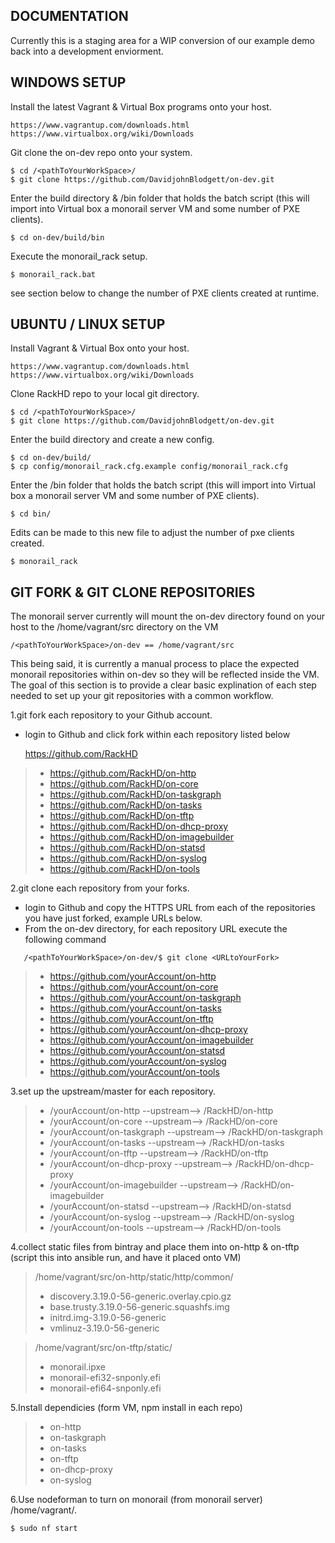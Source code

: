 ## DOCUMENTATION

Currently this is a staging area for a WIP conversion of our example demo back into a development enviorment.


## WINDOWS SETUP

Install the latest Vagrant & Virtual Box programs onto your host.

	https://www.vagrantup.com/downloads.html
    https://www.virtualbox.org/wiki/Downloads

Git clone the on-dev repo onto your system.

    $ cd /<pathToYourWorkSpace>/
    $ git clone https://github.com/DavidjohnBlodgett/on-dev.git

Enter the build directory & /bin folder that holds the batch script (this will import into Virtual box a monorail server VM and some number of PXE clients).

    $ cd on-dev/build/bin
	
Execute the monorail_rack setup.

    $ monorail_rack.bat

see section below to change the number of PXE clients created at runtime.


## UBUNTU / LINUX SETUP

Install Vagrant & Virtual Box onto your host.

	https://www.vagrantup.com/downloads.html
    https://www.virtualbox.org/wiki/Downloads

Clone RackHD repo to your local git directory.

    $ cd /<pathToYourWorkSpace>/
    $ git clone https://github.com/DavidjohnBlodgett/on-dev.git


Enter the build directory and create a new config.

    $ cd on-dev/build/
    $ cp config/monorail_rack.cfg.example config/monorail_rack.cfg

Enter the /bin folder that holds the batch script (this will import into Virtual box a monorail server VM and some number of PXE clients).

    $ cd bin/

Edits can be made to this new file to adjust the number of pxe clients created.

    $ monorail_rack



## GIT FORK & GIT CLONE REPOSITORIES

The monorail server currently will mount the on-dev directory found on your host to the /home/vagrant/src directory on the VM

    /<pathToYourWorkSpace>/on-dev == /home/vagrant/src
	
This being said, it is currently a manual process to place the expected monorail repositories within on-dev so they will be reflected inside the VM.
The goal of this section is to provide a clear basic explination of each step needed to set up your git repositories with a common workflow.

1.git fork each repository to your Github account.

 - login to Github and click fork within each repository listed below

    https://github.com/RackHD

> - https://github.com/RackHD/on-http
> - https://github.com/RackHD/on-core
> - https://github.com/RackHD/on-taskgraph
> - https://github.com/RackHD/on-tasks
> - https://github.com/RackHD/on-tftp
> - https://github.com/RackHD/on-dhcp-proxy
> - https://github.com/RackHD/on-imagebuilder
> - https://github.com/RackHD/on-statsd
> - https://github.com/RackHD/on-syslog
> - https://github.com/RackHD/on-tools


2.git clone each repository from your forks.

 - login to Github and copy the HTTPS URL from each of the repositories you have just forked, example URLs below.
 - From the on-dev directory, for each repository URL execute the following command

 ```
    /<pathToYourWorkSpace>/on-dev/$ git clone <URLtoYourFork> 
```

> - https://github.com/yourAccount/on-http
> - https://github.com/yourAccount/on-core
> - https://github.com/yourAccount/on-taskgraph
> - https://github.com/yourAccount/on-tasks
> - https://github.com/yourAccount/on-tftp
> - https://github.com/yourAccount/on-dhcp-proxy
> - https://github.com/yourAccount/on-imagebuilder
> - https://github.com/yourAccount/on-statsd
> - https://github.com/yourAccount/on-syslog
> - https://github.com/yourAccount/on-tools


3.set up the upstream/master for each repository.

 

> - /yourAccount/on-http --upstream--> /RackHD/on-http
> - /yourAccount/on-core --upstream--> /RackHD/on-core
> - /yourAccount/on-taskgraph --upstream--> /RackHD/on-taskgraph
> - /yourAccount/on-tasks --upstream--> /RackHD/on-tasks
> - /yourAccount/on-tftp --upstream--> /RackHD/on-tftp
> - /yourAccount/on-dhcp-proxy --upstream--> /RackHD/on-dhcp-proxy
> - /yourAccount/on-imagebuilder --upstream--> /RackHD/on-imagebuilder
> - /yourAccount/on-statsd --upstream--> /RackHD/on-statsd
> - /yourAccount/on-syslog --upstream--> /RackHD/on-syslog
> - /yourAccount/on-tools --upstream--> /RackHD/on-tools

4.collect static files from bintray and place them into on-http & on-tftp (script this into ansible run, and have it placed onto VM)

> /home/vagrant/src/on-http/static/http/common/
> - discovery.3.19.0-56-generic.overlay.cpio.gz
> - base.trusty.3.19.0-56-generic.squashfs.img
> - initrd.img-3.19.0-56-generic
> - vmlinuz-3.19.0-56-generic

> /home/vagrant/src/on-tftp/static/
> - monorail.ipxe
> - monorail-efi32-snponly.efi
> - monorail-efi64-snponly.efi
   
5.Install dependicies (form VM, npm install in each repo)
> - on-http
> - on-taskgraph
> - on-tasks
> - on-tftp
> - on-dhcp-proxy
> - on-syslog

6.Use nodeforman to turn on monorail (from monorail server) /home/vagrant/.

    $ sudo nf start